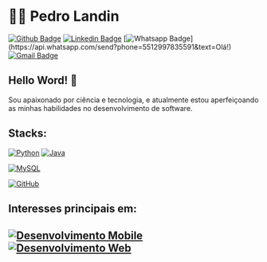 # :man_technologist: Pedro Landin 

[![Github Badge](https://img.shields.io/badge/-Github-000?style=flat-square&logo=Github&logoColor=white&link=https://github.com/Pedro-Landin)](https://github.com/Pedro-Landin)
[![Linkedin Badge](https://img.shields.io/badge/-LinkedIn-blue?style=flat-square&logo=Linkedin&logoColor=white&link=)]()
[![Whatsapp Badge](https://img.shields.io/badge/-Whatsapp-4CA143?style=flat-square&labelColor=4CA143&logo=whatsapp&logoColor=white&link=https://api.whatsapp.com/send?phone=5512997835591&text=Olá!)](https://api.whatsapp.com/send?phone=5512997835591&text=Olá!)
[![Gmail Badge](https://img.shields.io/badge/-Gmail-c14438?style=flat-square&logo=Gmail&logoColor=white&link=mailto:henriquep35036@gmail.com)](mailto:henriquep35036@gmail.com)


## Hello Word! 👋

Sou apaixonado por ciência e tecnologia, e atualmente estou aperfeiçoando as minhas habilidades no desenvolvimento de software.

## Stacks:


[![Python](https://img.shields.io/badge/-Python-Yellow?style=flat-square&logo=Python&logoColor=White&link=https://github.com/Pedro-Landin/)](https://github.com/Pedro-Landin/)
[![Java](https://img.shields.io/badge/-Java-Red?style=flat-square&logo=Java&logoColor=White&link=https://github.com/Pedro-Landin/)](https://github.com/Pedro-Landin/)




[![MySQL](https://img.shields.io/badge/-MySQL-4479A1?style=flat-square&logo=MySQL&logoColor=White&link=https://github.com/Pedro-Landin/)](https://github.com/Pedro-Landin/)

[![GitHub](https://img.shields.io/badge/-GitHub-181717?style=flat-square&logo=github&link=https://github.com/Pedro-Landin/)](https://github.com/Pedro-Landin/)

## Interesses principais em:

[![Desenvolvimento Mobile](https://img.shields.io/badge/Desenvolvimento%20Mobile-Green?style=flat-square&logo=Android&logoColor=White&link=https://github.com/Pedro-Landin/)](https://github.com/Pedro-Landin/)
[![Desenvolvimento Web](http://img.shields.io/badge/-Desenvolvimento%20Web-Purple?style=flat-square&logo=Internet-explorer&logoColor=White&link=https://github.com/Pedro-Landin/)](https://github.com/Pedro-Landin/)
---
